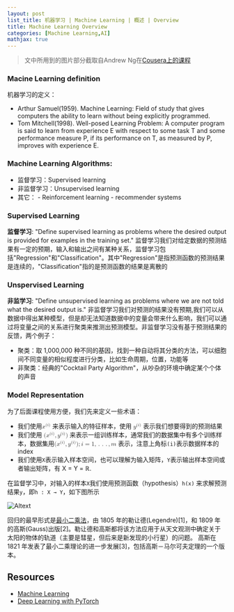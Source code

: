 ```yaml
---
layout: post
list_title: 机器学习 | Machine Learning | 概述 | Overview
title: Machine Learning Overview
categories: [Machine Learning,AI]
mathjax: true
---
```


> 文中所用到的图片部分截取自Andrew Ng在[Cousera上的课程](https://www.coursera.org/learn/machine-learning)

### Macine Learning definition

机器学习的定义：

* Arthur Samuel(1959). Machine Learning: Field of study that gives computers the ability to learn without being explicitly programmed.
* Tom Mitchell(1998). Well-posed Learning Problem: A computer program is said to learn from experience E with respect to some task T and some performance measure P, if its performance on T, as measured by P, improves with experience E.

### Machine Learning Algorithms:

* 监督学习：Supervised learning
* 非监督学习：Unsupervised learning
* 其它： - Reinforcement learning - recommender systems

### Supervised Learning

**监督学习**: "Define supervised learning as problems where the desired output is provided for examples in the training set." 监督学习我们对给定数据的预测结果有一定的预期，输入和输出之间有某种关系，监督学习包括"Regression"和"Classification"。其中"Regression"是指预测函数的预测结果是连续的，"Classification"指的是预测函数的结果是离散的

### Unspervised Learning

**非监学习**: "Define unsupervised learning as problems where we are not told what the desired output is." 非监督学习我们对预测的结果没有预期,我们可以从数据中得出某种模型，但是却无法知道数据中的变量会带来什么影响，我们可以通过将变量之间的关系进行聚类来推测出预测模型。非监督学习没有基于预测结果的反馈，两个例子：

* 聚类：取 1,000,000 种不同的基因，找到一种自动将其分类的方法，可以细胞间不同变量的相似程度进行分类，比如生命周期，位置，功能等
* 非聚类：经典的"Cocktail Party Algorithm"，从吵杂的环境中确定某个个体的声音

### Model Representation

为了后面课程使用方便，我们先来定义一些术语：

* 我们使用<math xmlns="http://www.w3.org/1998/Math/MathML"> <msup> <mi>x</mi> <mrow class="MJX-TeXAtom-ORD"> <mo stretchy="false">(</mo> <mi>i</mi> <mo stretchy="false">)</mo> </mrow> </msup> </math> 来表示输入的特征样本，使用 <math xmlns="http://www.w3.org/1998/Math/MathML"> <msup> <mi>y</mi> <mrow class="MJX-TeXAtom-ORD"> <mo stretchy="false">(</mo> <mi>i</mi> <mo stretchy="false">)</mo> </mrow> </msup> </math> 表示我们想要得到的预测结果
* 我们使用 <math xmlns="http://www.w3.org/1998/Math/MathML"> <mo stretchy="false">(</mo> <msup> <mi>x</mi> <mrow class="MJX-TeXAtom-ORD"> <mo stretchy="false">(</mo> <mi>i</mi> <mo stretchy="false">)</mo> </mrow> </msup> <mo>,</mo> <msup> <mi>y</mi> <mrow class="MJX-TeXAtom-ORD"> <mo stretchy="false">(</mo> <mi>i</mi> <mo stretchy="false">)</mo> </mrow> </msup> <mo stretchy="false">)</mo> </math> 来表示一组训练样本，通常我们的数据集中有多个训练样本，数据集用<math xmlns="http://www.w3.org/1998/Math/MathML"> <mrow class="MJX-TeXAtom-ORD"> <mo stretchy="false">(</mo> <msup> <mi>x</mi> <mrow class="MJX-TeXAtom-ORD"> <mo stretchy="false">(</mo> <mi>i</mi> <mo stretchy="false">)</mo> </mrow> </msup> <mo>,</mo> <msup> <mi>y</mi> <mrow class="MJX-TeXAtom-ORD"> <mo stretchy="false">(</mo> <mi>i</mi> <mo stretchy="false">)</mo> </mrow> </msup> <mo stretchy="false">)</mo> <mo>;</mo> <mi>i</mi> <mo>=</mo> <mn>1</mn> <mo>,</mo> <mo>.</mo> <mo>.</mo> <mo>.</mo> <mo>,</mo> <mi>m</mi> </mrow> </math> 表示，注意上角标`(i)`表示数据样本的 index
* 我们使用`X`表示输入样本空间，也可以理解为输入矩阵，`Y`表示输出样本空间或者输出矩阵，有 X = Y = ℝ.

在监督学习中，对输入的样本`X`我们使用预测函数（hypothesis）`h(x)` 来求解预测结果`y`，即`h : X → Y`，如下图所示

![Altext](/assets/images/2017/09/ml-1.png)





回归的最早形式是[最小二乘法](https://zh.wikipedia.org/wiki/%E6%9C%80%E5%B0%8F%E4%BA%8C%E4%B9%98%E6%B3%95)，由 1805 年的勒让德(Legendre)[1]，和 1809 年的高斯(Gauss)出版[2]。勒让德和高斯都将该方法应用于从天文观测中确定关于太阳的物体的轨道（主要是彗星，但后来是新发现的小行星）的问题。 高斯在 1821 年发表了最小二乘理论的进一步发展[3]，包括高斯－马尔可夫定理的一个版本。

## Resources

- [Machine Learning](https://www.coursera.org/learn/machine-learning)
- [Deep Learning with PyTorch](https://classroom.udacity.com/courses/ud188)
